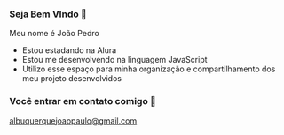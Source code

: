 ### Seja Bem VIndo 👋

Meu nome é João Pedro 

- Estou estadando na Alura
- Estou me desenvolvendo na linguagem JavaScript
- Utilizo esse espaço para minha organização e compartilhamento dos meu projeto desenvolvidos

### Você entrar em contato comigo 👋

albuquerquejoaopaulo@gmail.com
